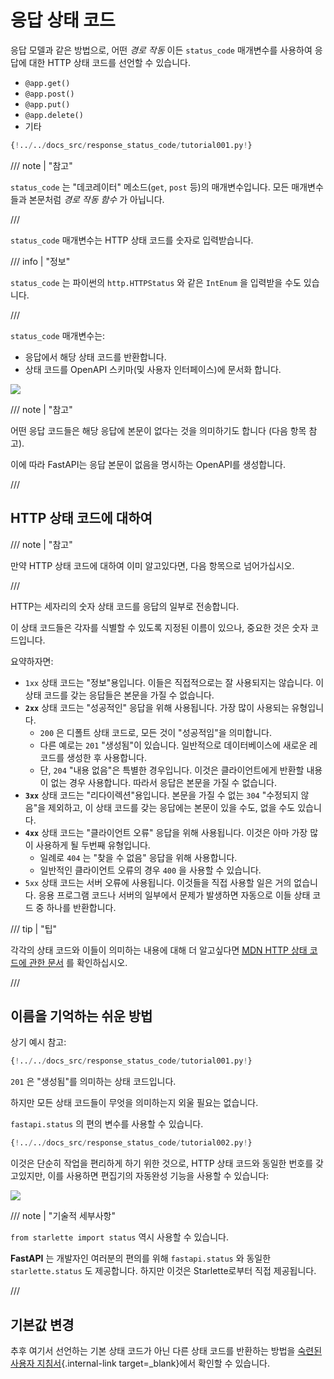 # 응답 상태 코드

응답 모델과 같은 방법으로, 어떤 *경로 작동* 이든 `status_code` 매개변수를 사용하여 응답에 대한 HTTP 상태 코드를 선언할 수 있습니다.

* `@app.get()`
* `@app.post()`
* `@app.put()`
* `@app.delete()`
* 기타

```Python hl_lines="6"
{!../../docs_src/response_status_code/tutorial001.py!}
```

/// note | "참고"

`status_code` 는 "데코레이터" 메소드(`get`, `post` 등)의 매개변수입니다. 모든 매개변수들과 본문처럼 *경로 작동 함수* 가 아닙니다.

///

`status_code` 매개변수는 HTTP 상태 코드를 숫자로 입력받습니다.

/// info | "정보"

`status_code` 는 파이썬의 `http.HTTPStatus` 와 같은 `IntEnum` 을 입력받을 수도 있습니다.

///

`status_code` 매개변수는:

* 응답에서 해당 상태 코드를 반환합니다.
* 상태 코드를 OpenAPI 스키마(및 사용자 인터페이스)에 문서화 합니다.

<img src="https://fastapi.tiangolo.com/img/tutorial/response-status-code/image01.png">

/// note | "참고"

어떤 응답 코드들은 해당 응답에 본문이 없다는 것을 의미하기도 합니다 (다음 항목 참고).

이에 따라 FastAPI는 응답 본문이 없음을 명시하는 OpenAPI를 생성합니다.

///

## HTTP 상태 코드에 대하여

/// note | "참고"

만약 HTTP 상태 코드에 대하여 이미 알고있다면, 다음 항목으로 넘어가십시오.

///

HTTP는 세자리의 숫자 상태 코드를 응답의 일부로 전송합니다.

이 상태 코드들은 각자를 식별할 수 있도록 지정된 이름이 있으나, 중요한 것은 숫자 코드입니다.

요약하자면:

* `1xx` 상태 코드는 "정보"용입니다. 이들은 직접적으로는 잘 사용되지는 않습니다. 이 상태 코드를 갖는 응답들은 본문을 가질 수 없습니다.
* **`2xx`** 상태 코드는 "성공적인" 응답을 위해 사용됩니다. 가장 많이 사용되는 유형입니다.
    * `200` 은 디폴트 상태 코드로, 모든 것이 "성공적임"을 의미합니다.
    * 다른 예로는 `201` "생성됨"이 있습니다. 일반적으로 데이터베이스에 새로운 레코드를 생성한 후 사용합니다.
    * 단, `204` "내용 없음"은 특별한 경우입니다. 이것은 클라이언트에게 반환할 내용이 없는 경우 사용합니다. 따라서 응답은 본문을 가질 수 없습니다.
* **`3xx`** 상태 코드는 "리다이렉션"용입니다. 본문을 가질 수 없는 `304` "수정되지 않음"을 제외하고, 이 상태 코드를 갖는 응답에는 본문이 있을 수도, 없을 수도 있습니다.
* **`4xx`** 상태 코드는 "클라이언트 오류" 응답을 위해 사용됩니다. 이것은 아마 가장 많이 사용하게 될 두번째 유형입니다.
    * 일례로 `404` 는 "찾을 수 없음" 응답을 위해 사용합니다.
    * 일반적인 클라이언트 오류의 경우 `400` 을 사용할 수 있습니다.
* `5xx` 상태 코드는 서버 오류에 사용됩니다. 이것들을 직접 사용할 일은 거의 없습니다. 응용 프로그램 코드나 서버의 일부에서 문제가 발생하면 자동으로 이들 상태 코드 중 하나를 반환합니다.

/// tip | "팁"

각각의 상태 코드와 이들이 의미하는 내용에 대해 더 알고싶다면 <a href="https://developer.mozilla.org/en-US/docs/Web/HTTP/Status" class="external-link" target="_blank"><abbr title="Mozilla Developer Network">MDN</abbr> HTTP 상태 코드에 관한 문서</a> 를 확인하십시오.

///

## 이름을 기억하는 쉬운 방법

상기 예시 참고:

```Python hl_lines="6"
{!../../docs_src/response_status_code/tutorial001.py!}
```

`201` 은 "생성됨"를 의미하는 상태 코드입니다.

하지만 모든 상태 코드들이 무엇을 의미하는지 외울 필요는 없습니다.

`fastapi.status` 의 편의 변수를 사용할 수 있습니다.

```Python hl_lines="1  6"
{!../../docs_src/response_status_code/tutorial002.py!}
```

이것은 단순히 작업을 편리하게 하기 위한 것으로, HTTP 상태 코드와 동일한 번호를 갖고있지만, 이를 사용하면 편집기의 자동완성 기능을 사용할 수 있습니다:

<img src="https://fastapi.tiangolo.com/img/tutorial/response-status-code/image02.png">

/// note | "기술적 세부사항"

`from starlette import status` 역시 사용할 수 있습니다.

**FastAPI** 는 개발자인 여러분의 편의를 위해 `fastapi.status` 와 동일한 `starlette.status` 도 제공합니다. 하지만 이것은 Starlette로부터 직접 제공됩니다.

///

## 기본값 변경

추후 여기서 선언하는 기본 상태 코드가 아닌 다른 상태 코드를 반환하는 방법을 [숙련된 사용자 지침서](https://fastapi.tiangolo.com/ko/advanced/response-change-status-code/){.internal-link target=_blank}에서 확인할 수 있습니다.
